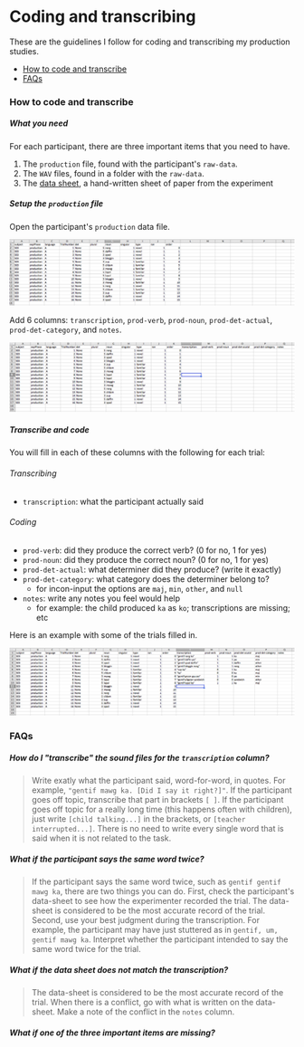 
# Coding and transcribing
These are the guidelines I follow for coding and transcribing my production studies.  

- [How to code and transcribe](#how-to-code-and-transcribe)
- [FAQs](#faqs)

### How to code and transcribe
##### What you need
For each participant, there are three important items that you need to have.

1. The `production` file, found with the participant's `raw-data`.
2. The `WAV` files, found in a folder with the `raw-data`.
3. The [data sheet](https://www.dropbox.com/s/26b0jsjogheey0a/0102-inconinput-1day-pluralmorph-6733-data-sheet.docx?dl=0), a hand-written sheet of paper from the experiment

##### Setup the `production` file
Open the participant's `production` data file.

![](../static/images/transcribe-start.png)

Add 6 columns: `transcription`, `prod-verb`, `prod-noun`, `prod-det-actual`, `prod-det-category`, and `notes`.

![](../static/images/transcribe-add.png)

##### Transcribe and code
You will fill in each of these columns with the following for each trial:

###### Transcribing
- `transcription`: what the participant actually said

###### Coding
- `prod-verb`: did they produce the correct verb? (0 for no, 1 for yes)
- `prod-noun`: did they produce the correct noun? (0 for no, 1 for yes)
- `prod-det-actual`: what determiner did they produce? (write it exactly)
- `prod-det-category`: what category does the determiner belong to?
  - for incon-input the options are `maj`, `min`, `other`, and `null`
- `notes`: write any notes you feel would help
  - for example: the child produced `ka` as `ko`; transcriptions are missing; etc

Here is an example with some of the trials filled in.

![](../static/images/transcribe-filled-out.png)

### FAQs

##### How do I "transcribe" the sound files for the `transcription` column?

> Write exatly what the participant said, word-for-word, in quotes.  For example, `"gentif mawg ka. [Did I say it right?]"`.  If the participant goes off topic, transcribe that part in brackets `[ ]`.  If the participant goes off topic for a really long time (this happens often with children), just write `[child talking...]` in the brackets, or `[teacher interrupted...]`.  There is no need to write every single word that is said when it is not related to the task.

##### What if the participant says the same word twice? 

> If the participant says the same word twice, such as `gentif gentif mawg ka`, there are two things you can do.  First, check the participant's data-sheet to see how the experimenter recorded the trial. The data-sheet is considered to be the most accurate record of the trial. Second, use your best judgment during the transcription.  For example, the participant may have just stuttered as in `gentif, um, gentif mawg ka`. Interpret whether the participant intended to say the same word twice for the trial. 

##### What if the data sheet does not match the transcription?

> The data-sheet is considered to be the most accurate record of the trial.  When there is a conflict, go with what is written on the data-sheet. Make a note of the conflict in the `notes` column.

##### What if one of the three important items are missing?













